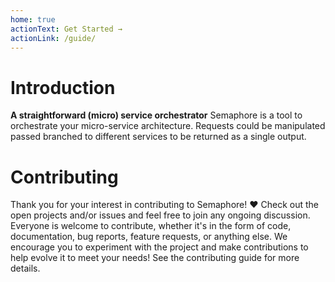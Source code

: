 ```yaml
---
home: true
actionText: Get Started →
actionLink: /guide/
---
```


# Introduction
**A straightforward (micro) service orchestrator**
Semaphore is a tool to orchestrate your micro-service architecture. Requests could be manipulated passed branched to different services to be returned as a single output.


# Contributing 

Thank you for your interest in contributing to Semaphore! ❤️ Check out the open projects and/or issues and feel free to join any ongoing discussion.
Everyone is welcome to contribute, whether it's in the form of code, documentation, bug reports, feature requests, or anything else. We encourage you to experiment with the project and make contributions to help evolve it to meet your needs!
See the contributing guide for more details.